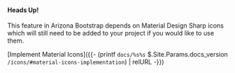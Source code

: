 #### Heads Up!

This feature in Arizona Bootstrap depends on Material Design Sharp icons which will still need to be added to your project if you would like to use them.

[Implement Material Icons]({{- (printf `docs/%s%s` $.Site.Params.docs_version `/icons/#material-icons-implementation`) | relURL -}})